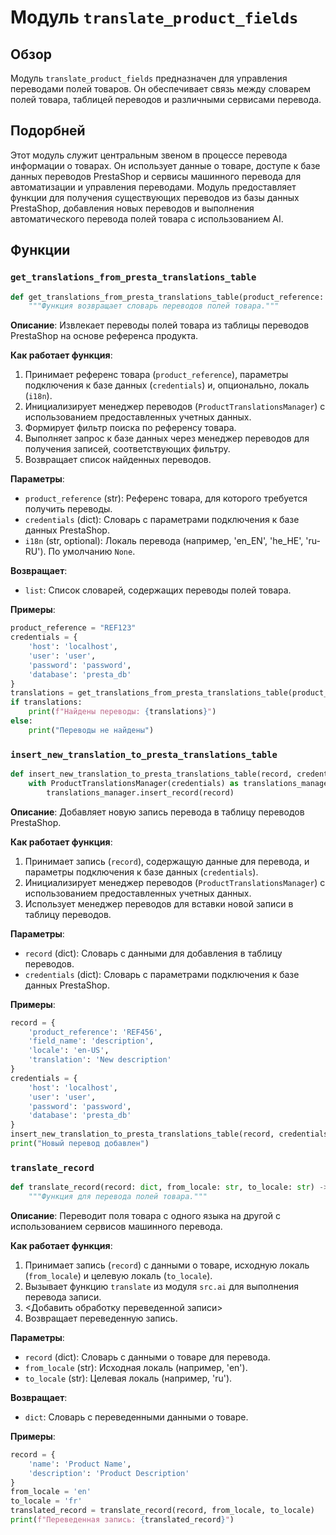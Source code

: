 # Модуль `translate_product_fields`

## Обзор

Модуль `translate_product_fields` предназначен для управления переводами полей товаров. Он обеспечивает связь между словарем полей товара, таблицей переводов и различными сервисами перевода.

## Подорбней

Этот модуль служит центральным звеном в процессе перевода информации о товарах. Он использует данные о товаре, доступе к базе данных переводов PrestaShop и сервисы машинного перевода для автоматизации и управления переводами. Модуль предоставляет функции для получения существующих переводов из базы данных PrestaShop, добавления новых переводов и выполнения автоматического перевода полей товара с использованием AI.

## Функции

### `get_translations_from_presta_translations_table`

```python
def get_translations_from_presta_translations_table(product_reference: str, credentials: dict, i18n: str = None) -> list:
    """Функция возвращает словарь переводов полей товара."""
```

**Описание**: Извлекает переводы полей товара из таблицы переводов PrestaShop на основе референса продукта.

**Как работает функция**:
1. Принимает референс товара (`product_reference`), параметры подключения к базе данных (`credentials`) и, опционально, локаль (`i18n`).
2. Инициализирует менеджер переводов (`ProductTranslationsManager`) с использованием предоставленных учетных данных.
3. Формирует фильтр поиска по референсу товара.
4. Выполняет запрос к базе данных через менеджер переводов для получения записей, соответствующих фильтру.
5. Возвращает список найденных переводов.

**Параметры**:
- `product_reference` (str): Референс товара, для которого требуется получить переводы.
- `credentials` (dict): Словарь с параметрами подключения к базе данных PrestaShop.
- `i18n` (str, optional): Локаль перевода (например, 'en_EN', 'he_HE', 'ru-RU'). По умолчанию `None`.

**Возвращает**:
- `list`: Список словарей, содержащих переводы полей товара.

**Примеры**:
```python
product_reference = "REF123"
credentials = {
    'host': 'localhost',
    'user': 'user',
    'password': 'password',
    'database': 'presta_db'
}
translations = get_translations_from_presta_translations_table(product_reference, credentials, i18n='ru-RU')
if translations:
    print(f"Найдены переводы: {translations}")
else:
    print("Переводы не найдены")
```

### `insert_new_translation_to_presta_translations_table`

```python
def insert_new_translation_to_presta_translations_table(record, credentials):
    with ProductTranslationsManager(credentials) as translations_manager:
        translations_manager.insert_record(record)
```

**Описание**: Добавляет новую запись перевода в таблицу переводов PrestaShop.

**Как работает функция**:
1. Принимает запись (`record`), содержащую данные для перевода, и параметры подключения к базе данных (`credentials`).
2. Инициализирует менеджер переводов (`ProductTranslationsManager`) с использованием предоставленных учетных данных.
3. Использует менеджер переводов для вставки новой записи в таблицу переводов.

**Параметры**:
- `record` (dict): Словарь с данными для добавления в таблицу переводов.
- `credentials` (dict): Словарь с параметрами подключения к базе данных PrestaShop.

**Примеры**:
```python
record = {
    'product_reference': 'REF456',
    'field_name': 'description',
    'locale': 'en-US',
    'translation': 'New description'
}
credentials = {
    'host': 'localhost',
    'user': 'user',
    'password': 'password',
    'database': 'presta_db'
}
insert_new_translation_to_presta_translations_table(record, credentials)
print("Новый перевод добавлен")
```

### `translate_record`

```python
def translate_record(record: dict, from_locale: str, to_locale: str) -> dict:
    """Функция для перевода полей товара."""
```

**Описание**: Переводит поля товара с одного языка на другой с использованием сервисов машинного перевода.

**Как работает функция**:
1. Принимает запись (`record`) с данными о товаре, исходную локаль (`from_locale`) и целевую локаль (`to_locale`).
2. Вызывает функцию `translate` из модуля `src.ai` для выполнения перевода записи.
3. <Добавить обработку переведенной записи>
4. Возвращает переведенную запись.

**Параметры**:
- `record` (dict): Словарь с данными о товаре для перевода.
- `from_locale` (str): Исходная локаль (например, 'en').
- `to_locale` (str): Целевая локаль (например, 'ru').

**Возвращает**:
- `dict`: Словарь с переведенными данными о товаре.

**Примеры**:
```python
record = {
    'name': 'Product Name',
    'description': 'Product Description'
}
from_locale = 'en'
to_locale = 'fr'
translated_record = translate_record(record, from_locale, to_locale)
print(f"Переведенная запись: {translated_record}")